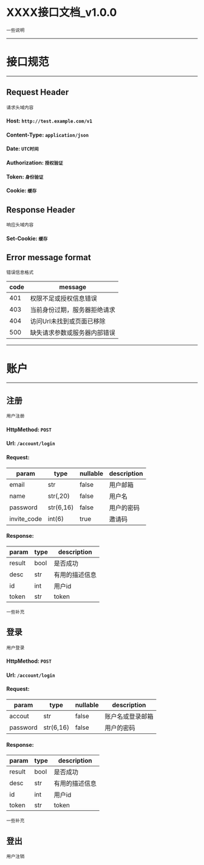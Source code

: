 # XXXX接口文档_v1.0.0
    一些说明
    
***
# 接口规范
***

## Request Header
    请求头域内容
> 
#### Host: `http://test.example.com/v1`
#### Content-Type: `application/json`
#### Date: `UTC时间`
#### Authorization: `授权验证`
#### Token: `身份验证`
#### Cookie: `缓存`

## Response Header
    响应头域内容
> 
#### Set-Cookie: `缓存`

## Error message format
    错误信息格式
> 
code|message
----|---------------
401 |权限不足或授权信息错误
403 |当前身份过期，服务器拒绝请求
404 |访问Url未找到或页面已移除
500 |缺失请求参数或服务器内部错误

***
# 账户
***

## 注册
    用户注册
> 
#### HttpMethod: `POST`
#### Url: `/account/login`
#### Request: 
param       |type       |nullable   |description
------------|-----------|-----------|-----------
email       |str        |false      |用户邮箱
name        |str(,20)   |false      |用户名
password    |str(6,16)  |false      |用户的密码
invite_code |int(6)     |true       |邀请码
#### Response:
param|type|description
-|-|-
result|bool|是否成功
desc|str|有用的描述信息
id|int|用户id
token|str|token
    一些补充
    
## 登录
    用户登录
> 
#### HttpMethod: `POST`
#### Url: `/account/login`
#### Request: 
param       |type       |nullable   |description
------------|-----------|-----------|-----------
accout      |str        |false      |账户名或登录邮箱
password    |str(6,16)  |false      |用户的密码
#### Response:
param|type|description
-|-|-
result|bool|是否成功
desc|str|有用的描述信息
id|int|用户id
token|str|token
    一些补充
    
## 登出
    用户注销
> 
